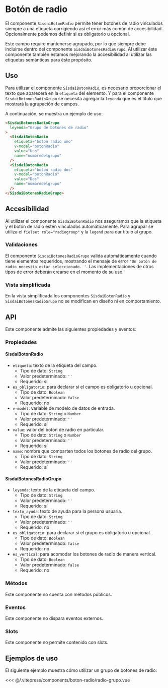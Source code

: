 <script setup>
import EjemploGrupo from "../../.vitepress/components/boton-radio/radio-grupo.vue";
</script>

# Botón de radio

El componente `SisdaiBotonRadio` permite tener botones de radio vinculados siempre a una etiqueta corrigiendo así el error más común de accesibilidad. Opcionalmente podemos definir si es obligatorio u opcional.

Este campo require mantenerse agrupado, por lo que siempre debe incluirse dentro del componente `SisdaiBotonesRadioGrupo`. Al utilizar éste componente también estamos mejorando la accesibilidad al utilizar las etiquetas semánticas para éste propósito.

<section id="uso">

## Uso

Para utilizar el componente `SisdaiBotonRadio`, es necesario proporcionar el texto que aparecerá en la `etiqueta` del elemento. Y para el componente `SisdaiBotonesRadioGrupo` se necesita agregar la `leyenda` que es el título que mostrará la agrupación de campos.

A continuación, se muestra un ejemplo de uso:

```html
<SisdaiBotonesRadioGrupo
  leyenda="Grupo de botones de radio"
>
  <SisdaiBotonRadio
    etiqueta="boton radio uno"
    v-model="botonRadio"
    value="Uno"
    name="nombredelgrupo"
  />
  <SisdaiBotonRadio
    etiqueta="boton radio dos"
    v-model="botonRadio"
    value="Dos"
    name="nombredelgrupo"
  />
</SisdaiBotonesRadioGrupo>
```

## Accesibilidad

Al utilizar el componente `SisdaiBotonRadio` nos aseguramos que la etiqueta y el botón de radio estén vinculados automáticamente. Para agrupar se utiliza el `fielset role="radiogroup"` y la `legend` para dar título al grupo.

### Validaciones

El componente `SisdaiBotonesRadioGrupo` valida automáticamente cuando tiene elementos requeridos, mostrando el mensaje de error `'Un botón de radio necesita estar seleccionado. '`. Las implementaciones de otros tipos de error deberán crearse en el momento de su uso.

### Vista simplificada

En la vista simplificada los componentes `SisdaiBotonRadio` y `SisdaiBotonesRadioGrupo` no se modifican en diseño ni en comportamiento.

</section>

<section id="api">

## API

Este componente admite las siguientes propiedades y eventos:

### Propiedades

#### SisdaiBotonRadio

- `etiqueta`: texto de la etiqueta del campo.
  - Tipo de dato: `String`
  - Valor predeterminado: `''`
  - Requerido: sí
- `es_obligatorio`: para declarar si el campo es obligatorio u opcional.
  - Tipo de dato: `Boolean`
  - Valor predeterminado: `false`
  - Requerido: no
- `v-model`: variable de modelo de datos de entrada.
  - Tipo de dato: `String` o `Number`
  - Valor predeterminado: `''`
  - Requerido: sí
- `value`: valor del boton de radio en particular.
  - Tipo de dato: `String` o `Number`
  - Valor predeterminado: `''`
  - Requerido: sí
- `name`: nombre que comparten todos los botones de radio del grupo.
  - Tipo de dato: `String`
  - Valor predeterminado: `''`
  - Requerido: sí

#### SisdaiBotonesRadioGrupo

- `leyenda`: texto de la etiqueta del campo.
  - Tipo de dato: `String`
  - Valor predeterminado: `''`
  - Requerido: sí
- `texto_ayuda`: texto de ayuda para la persona usuaria.
  - Tipo de dato: `String`
  - Valor predeterminado: `''`
  - Requerido: no
- `es_obligatorio`: para declarar si el grupo es obligatorio u opcional.
  - Tipo de dato: `Boolean`
  - Valor predeterminado: `false`
  - Requerido: no
- `es_vertical`: para acomodar los botones de radio de manera vertical.
  - Tipo de dato: `Boolean`
  - Valor predeterminado: `false`
  - Requerido: no

### Métodos

Este componente no cuenta con métodos públicos.

### Eventos

Este componente no dispara eventos externos.

### Slots

Este componente no permite contenido con slots.

</section>

<section id="ejemplos">

## Ejemplos de uso

El siguiente ejemplo muestra cómo utilizar un grupo de botones de radio:

<EjemploGrupo />
<<< @/.vitepress/components/boton-radio/radio-grupo.vue
</section>
